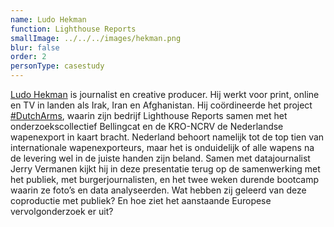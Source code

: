 ```yaml
---
name: Ludo Hekman
function: Lighthouse Reports
smallImage: ../../../images/hekman.png
blur: false
order: 2
personType: casestudy
---
```

[Ludo Hekman](https://twitter.com/LudoHekman) is journalist en creative producer. Hij werkt voor print, online en TV in landen als Irak, Iran en Afghanistan. Hij coördineerde het project [#DutchArms](https://dutcharms.nl/weapon), waarin zijn bedrijf Lighthouse Reports samen met  het onderzoekscollectief Bellingcat en de KRO-NCRV de Nederlandse wapenexport in kaart bracht. Nederland behoort namelijk tot de top tien van internationale wapenexporteurs, maar het is onduidelijk of alle wapens na de levering wel in de juiste handen zijn beland. Samen met datajournalist Jerry Vermanen kijkt hij in deze presentatie terug op de samenwerking met het publiek, met burgerjournalisten, en het twee weken durende bootcamp waarin ze foto’s en data analyseerden. Wat hebben zij geleerd van deze coproductie met publiek? En hoe ziet het aanstaande Europese vervolgonderzoek er uit?
